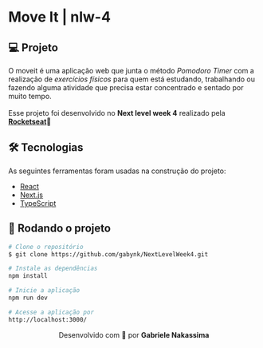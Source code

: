 # Move It | nlw-4

## 💻 Projeto
O moveit é uma aplicação web que junta o método *Pomodoro Timer* com a realização de *exercícios físicos* para quem está estudando, trabalhando ou fazendo alguma atividade que precisa estar concentrado e sentado por muito tempo.
</br></br>
Esse projeto foi desenvolvido no **Next level week 4** realizado pela [**Rocketseat**](https://rocketseat.com.br/)🚀

## 🛠 Tecnologias

As seguintes ferramentas foram usadas na construção do projeto:

- [React](https://pt-br.reactjs.org/)
- [Next.js](https://nextjs.org/)
- [TypeScript](https://www.typescriptlang.org/)

## 🎲 Rodando o projeto

```bash
# Clone o repositório
$ git clone https://github.com/gabynk/NextLevelWeek4.git

# Instale as dependências
npm install 

# Inicie a aplicação
npm run dev

# Acesse a aplicação por
http://localhost:3000/
```

<p align="center">Desenvolvido com 💜 por  <b>Gabriele Nakassima</b></p>